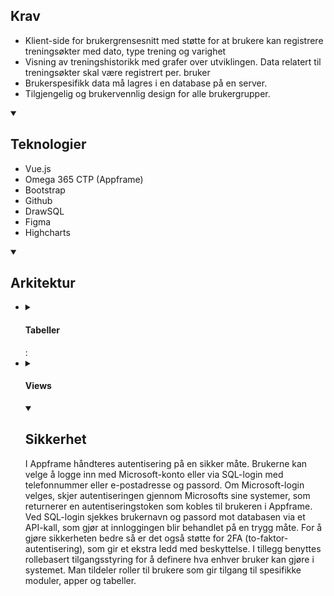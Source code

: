 <summary>
  <h2>Krav</h2>
</summary>
  
  - Klient-side for brukergrensesnitt med støtte for at brukere kan registrere treningsøkter med dato, type trening og varighet
  - Visning av treningshistorikk med grafer over utviklingen. Data relatert til treningsøkter skal være registrert per. bruker
  - Brukerspesifikk data må lagres i en database på en server.
  - Tilgjengelig og brukervennlig design for alle brukergrupper.

</details>

<details open>
<summary>
  <h2>Teknologier</h2>
</summary>
  
  - Vue.js
  - Omega 365 CTP (Appframe)
  - Bootstrap
  - Github
  - DrawSQL
  - Figma
  - Highcharts
  
</details>

<details open>
<summary>
  <h2>Arkitektur</h2>
</summary>
<ul>
    <li>
      <details>
        <summary>
          <h4>Tabeller</h4>:
        </summary>      
          <img src="https://github.com/user-attachments/assets/e8360b96-7831-4723-ba27-ed61a8449f47"/>
      </details>
    </li>
    <li>
      <details>
        <summary>
          <h4>Views</h4> 
        </summary>
        <table>
          <tr>
            <th>Navn</th>
            <th>Beskrivelse</th>
            <th>Kode</th>
          </tr>
          <tr>
            <td><b>aviw_WorkOut_Exercises</b></td>
            <td>
              Dette viewet viser exercises, med type .
            </td>
            <td>
              <details>
              <summary>
                <h4>Expand</h4>
              </summary> 
              <pre><code>
                SELECT
                    E.ID, E.PrimKey, E.Created, E.CreatedBy_ID, E.Updated, E.UpdatedBy_ID,
                    E.Name, E.IsAssisted, E.IsStock, ET.Name AS TypeName
                        FROM dbo.atbv_WorkOut_Exercises AS E
                            LEFT OUTER JOIN dbo.atbl_WorkOut_Exercise_Types AS ET
                                ON ET.ID = E.[Type_ID]
              </code></pre>
              </details>
            </td>
          </tr>
          <tr>
            <td><b>aviw_WorkOut_Sets</b></td>
            <td>
              Dette viewet viser sets, og sier om exercisen er assisted.
            </td>
            <td>
              <details>
              <summary>
                <h4>Expand</h4>
              </summary> 
              <pre><code>
                SELECT
                    S.ID, S.PrimKey, S.Created, S.CreatedBy_ID, S.Updated, S.UpdatedBy_ID,
                    S.Session_ID, S.Weight, S.Repetitions, S.Exercise_ID, E.IsAssisted
                        FROM dbo.atbv_WorkOut_Sets AS S
                            INNER JOIN dbo.atbl_WorkOut_Exercises AS E
                                ON E.ID = S.Exercise_ID
              </code></pre>
              </details>
            </td>
          </tr>
          <tr>
            <td><b>aviw_WorkOut_Exercise_Routines</b></td>
            <td>
              Dette viewet viser many to many tabellen WorkOut_Exercie_Routines, og har exersice name, routine name og is assisted.
            </td>
            <td>
              <details>
              <summary>
                <h4>Expand</h4>
              </summary> 
              <pre><code>
                SELECT
                    ER.ID, ER.PrimKey, ER.Created, ER.CreatedBy_ID, ER.Updated, ER.UpdatedBy_ID,
                    ER.DefaultSetAmount, ER.Routine_ID, ER.Exercise_ID, ER.[Order], E.Name AS ExerciseName,
                    R.Name AS RoutineName, E.IsAssisted
                        FROM dbo.atbv_WorkOut_Exercise_Routines AS ER
                            INNER JOIN dbo.atbv_WorkOut_Exercises AS E
                                ON E.ID = ER.Exercise_ID
                            INNER JOIN dbo.atbv_WorkOut_Routines AS R
                                ON R.ID = ER.Routine_ID
              </code></pre>
              </details>
            </td>
          </tr>
          <tr>
            <td><b>aviw_WorkOut_TotalAmountLifted</b></td>
            <td>
              Dette viewet viser hvor mye vekt man har løftet til sammen.
            </td>
            <td>
              <details>
              <summary>
                <h4>Expand</h4>
              </summary> 
              <pre><code>
                SELECT CONCAT(ISNULL(CAST(SUM(S.Weight * S.Repetitions) AS INT), 0), ' kg') AS TotalAmount
                      FROM dbo.atbv_WorkOut_Sets AS S
              </code></pre>
              </details>
            </td>
          </tr>
          <tr>
            <td><b>aviw_WorkOut_Session_Sets</b></td>
            <td>
              Dette viewet viser hvor mange sets det er per exercise og hvilken session de tilhører.
            </td>
            <td>
              <details>
              <summary>
                <h4>Expand</h4>
              </summary> 
              <pre><code>
                SELECT
                    SS.ID AS Session_ID, E.Name AS ExerciseName, COUNT(S.ID) AS SetCount
                        FROM dbo.atbv_WorkOut_Session AS SS
                            INNER JOIN dbo.atbv_WorkOut_Sets AS S
                                ON S.Session_ID = SS.ID
                            INNER JOIN dbo.atbv_WorkOut_Exercises AS E
                                ON E.ID = S.Exercise_ID
                            GROUP BY SS.ID, E.Name
              </code></pre>
              </details>
            </td>
          </tr>
          <tr>
            <td><b>aviw_WorkOut_Session</b></td>
            <td>
              Dette viewet viser alle session feltene, og routine name.
            </td>
            <td>
              <details>
              <summary>
                <h4>Expand</h4>
              </summary> 
              <pre><code>
                SELECT
                    S.ID, S.PrimKey, S.Created, S.CreatedBy_ID, S.Updated, S.UpdatedBy_ID,
                    S.Routine_ID, S.StartTime, S.EndTime, R.Name AS RoutineName
                        FROM dbo.atbv_WorkOut_Session AS S
                            INNER JOIN dbo.atbl_WorkOut_Routines AS R
                                ON R.ID = S.Routine_ID
              </code></pre>
              </details>
            </td>
          </tr>
        </table>
      </details>
      <details open>
<summary>
  <h2>Sikkerhet</h2>
</summary>

I Appframe håndteres autentisering på en sikker måte. Brukerne kan velge å logge inn med Microsoft-konto eller via SQL-login med telefonnummer eller e-postadresse og passord.
Om Microsoft-login velges, skjer autentiseringen gjennom Microsofts sine systemer, som returnerer en autentiseringstoken som kobles til brukeren i Appframe. Ved SQL-login sjekkes brukernavn og passord mot databasen via et API-kall, som gjør at innloggingen blir behandlet på en trygg måte.
For å gjøre sikkerheten bedre så er det også støtte for 2FA (to-faktor-autentisering), som gir et ekstra ledd med beskyttelse. I tillegg benyttes rollebasert tilgangsstyring for å definere hva enhver bruker kan gjøre i systemet.
Man tildeler roller til brukere som gir tilgang til spesifikke moduler, apper og tabeller.

</details>
    </li>
  </ul>

</details>
